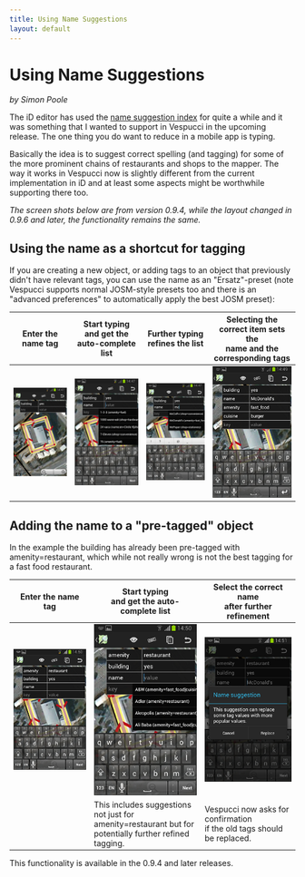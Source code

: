 ```yaml
---
title: Using Name Suggestions
layout: default
---
```

# Using Name Suggestions
_by Simon Poole_

The iD editor has used the [name suggestion index](https://github.com/osmlab/name-suggestion-index) for quite a while and it was something that I wanted to support in Vespucci in the upcoming release. The one thing you do want to reduce in a mobile app is typing.

Basically the idea is to suggest correct spelling (and tagging) for some of the more prominent chains of restaurants and shops to the mapper. The way it works in Vespucci now is slightly different from the current implementation in iD and at least some aspects might be worthwhile supporting there too.

_The screen shots below are from version 0.9.4, while the layout changed in 0.9.6 and later, the functionality remains the same._

## Using the name as a shortcut for tagging

If you are creating a new object, or adding tags to an object that previously didn't have relevant tags, you can use the name as an "Ersatz"-preset (note Vespucci supports normal JOSM-style presets too and there is an "advanced preferences" to automatically apply the best JOSM preset):

 Enter the name tag | Start typing<br> and get the auto-complete list | Further typing refines the list | Selecting the correct item sets the<br>name and the corresponding tags 
------------------- | ------------------------------------------- | ------------------------------- | ------------------------------------------------------------------
 ![ ](images/Screenshot_2014-03-07-14-47-13.png) | ![ ](images/Screenshot_2014-03-07-14-48-08.png) | ![ ](images/Screenshot_2014-03-07-14-49-03.png) | ![ ](images/Screenshot_2014-03-07-14-49-28.png)   

## Adding the name to a "pre-tagged" object

In the example the building has already been pre-tagged with amenity=restaurant, which while not really wrong is not the best tagging for a fast food restaurant. 

 Enter the name tag | Start typing<br>and get the auto-complete list | Select the correct name<br>after further refinement
 ------------------ | ------------------------------------------- | ------------------------------------------------
 ![ ](images/Screenshot_2014-03-07-14-50-22.png) | ![ ](images/Screenshot_2014-03-07-14-50-42.png) | ![ ](images/Screenshot_2014-03-07-14-51-19.png)
                                                | This includes suggestions not just for<br>amenity=restaurant but for<br>potentially further refined tagging. | Vespucci now asks for confirmation<br>if the old tags should be replaced.

This functionality is available in the 0.9.4 and later releases.
